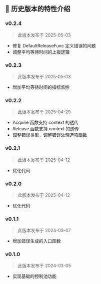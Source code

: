 ## 📜 历史版本的特性介绍

### v0.2.4

> 此版本发布于 2025-05-03

* 修复 DefaultReleaseFunc 定义错误的问题
* 调整平均等待时间的上报逻辑

### v0.2.3

> 此版本发布于 2025-05-03

* 增加平均等待时间的指标监控

### v0.2.2

> 此版本发布于 2025-04-29

* Acquire 函数支持 context 的透传
* Release 函数支持 context 的透传
* 调整错误类型，调整错误处理选项函数

### v0.2.1

> 此版本发布于 2025-04-12

* 优化代码

### v0.2.0

> 此版本发布于 2025-04-12

* 优化代码

### v0.1.1

> 此版本发布于 2024-03-07

* 增加错误生成的入口函数

### v0.1.0

> 此版本发布于 2024-03-05

* 实现基础的控制池功能